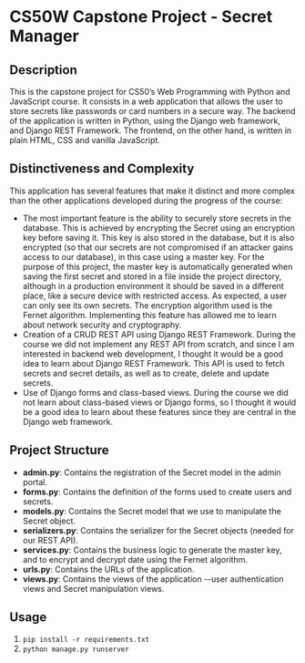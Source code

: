 # CS50W Capstone Project - Secret Manager

## Description
This is the capstone project for CS50’s Web Programming with Python and JavaScript course. 
It consists in a web application that allows the user to store secrets like passwords or card numbers in a secure way.
The backend of the application is written in Python, using the Django web framework, and Django REST Framework.
The frontend, on the other hand, is written in plain HTML, CSS and vanilla JavaScript.

## Distinctiveness and Complexity
This application has several features that make it distinct and more complex than the other applications
developed during the progress of the course:
- The most important feature is the ability to securely store secrets in the database. 
This is achieved by encrypting the Secret using an encryption key before saving it. 
This key is also stored in the database, but it is also encrypted 
(so that our secrets are not compromised if an attacker gains access to our database),
in this case using a master key.
For the purpose of this project, the master key is automatically generated when saving the first secret
and stored in a file inside the project directory, although in a production environment it should be saved
in a different place, like a secure device with restricted access.
As expected, a user can only see its own secrets.
The encryption algorithm used is the Fernet algorithm.
Implementing this feature has allowed me to learn about network security and cryptography.
- Creation of a CRUD REST API using Django REST Framework. During the course we did not implement any REST API
from scratch, and since I am interested in backend web development, I thought it would be a good idea to learn
about Django REST Framework. This API is used to fetch secrets and secret details,
as well as to create, delete and update secrets.
- Use of Django forms and class-based views. During the course we did not learn about class-based views
or Django forms, so I thought it would be a good idea to learn about these features
since they are central in the Django web framework.

## Project Structure
- **admin.py**: Contains the registration of the Secret model in the admin portal.
- **forms.py**: Contains the definition of the forms used to create users and secrets.
- **models.py**: Contains the Secret model that we use to manipulate the Secret object.
- **serializers.py**: Contains the serializer for the Secret objects (needed for our REST API).
- **services.py**: Contains the business logic to generate the master key, and to encrypt and decrypt
date using the Fernet algorithm.
- **urls.py**: Contains the URLs of the application.
- **views.py**: Contains the views of the application --user authentication views and Secret manipulation views.

## Usage
1. `pip install -r requirements.txt`
2. `python manage.py runserver`